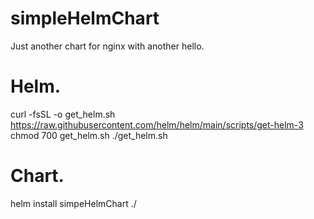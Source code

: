 # simpleHelmChart
Just another chart for nginx with another hello.

# Helm.

curl -fsSL -o get_helm.sh https://raw.githubusercontent.com/helm/helm/main/scripts/get-helm-3 
chmod 700 get_helm.sh ./get_helm.sh

# Chart.

helm install simpeHelmChart ./
  
 


